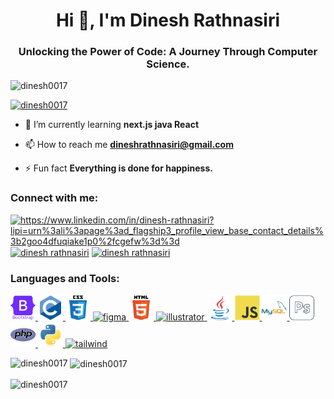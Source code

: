 <h1 align="center">Hi 👋, I'm Dinesh Rathnasiri</h1>
<h3 align="center">Unlocking the Power of Code: A Journey Through Computer Science.</h3>

<p align="left"> <img src="https://komarev.com/ghpvc/?username=dinesh0017&label=Profile%20views&color=0b3fda&style=plastic" alt="dinesh0017" /> </p>

<p align="left"> <a href="https://github.com/ryo-ma/github-profile-trophy"><img src="https://github-profile-trophy.vercel.app/?username=dinesh0017" alt="dinesh0017" /></a> </p>

- 🌱 I’m currently learning **next.js java React**

- 📫 How to reach me **dineshrathnasiri@gmail.com**

- ⚡ Fun fact **Everything is done for happiness.**

<h3 align="left">Connect with me:</h3>
<p align="left">
<a href="https://linkedin.com/in/https://www.linkedin.com/in/dinesh-rathnasiri?lipi=urn%3ali%3apage%3ad_flagship3_profile_view_base_contact_details%3b2goo4dfuqiake1p0%2fcgefw%3d%3d" target="blank"><img align="center" src="https://raw.githubusercontent.com/rahuldkjain/github-profile-readme-generator/master/src/images/icons/Social/linked-in-alt.svg" alt="https://www.linkedin.com/in/dinesh-rathnasiri?lipi=urn%3ali%3apage%3ad_flagship3_profile_view_base_contact_details%3b2goo4dfuqiake1p0%2fcgefw%3d%3d" height="30" width="40" /></a>
<a href="https://fb.com/dinesh rathnasiri" target="blank"><img align="center" src="https://raw.githubusercontent.com/rahuldkjain/github-profile-readme-generator/master/src/images/icons/Social/facebook.svg" alt="dinesh rathnasiri" height="30" width="40" /></a>
<a href="https://instagram.com/dinesh rathnasiri" target="blank"><img align="center" src="https://raw.githubusercontent.com/rahuldkjain/github-profile-readme-generator/master/src/images/icons/Social/instagram.svg" alt="dinesh rathnasiri" height="30" width="40" /></a>
</p>

<h3 align="left">Languages and Tools:</h3>
<p align="left"> <a href="https://getbootstrap.com" target="_blank" rel="noreferrer"> <img src="https://raw.githubusercontent.com/devicons/devicon/master/icons/bootstrap/bootstrap-plain-wordmark.svg" alt="bootstrap" width="40" height="40"/> </a> <a href="https://www.cprogramming.com/" target="_blank" rel="noreferrer"> <img src="https://raw.githubusercontent.com/devicons/devicon/master/icons/c/c-original.svg" alt="c" width="40" height="40"/> </a> <a href="https://www.w3schools.com/css/" target="_blank" rel="noreferrer"> <img src="https://raw.githubusercontent.com/devicons/devicon/master/icons/css3/css3-original-wordmark.svg" alt="css3" width="40" height="40"/> </a> <a href="https://www.figma.com/" target="_blank" rel="noreferrer"> <img src="https://www.vectorlogo.zone/logos/figma/figma-icon.svg" alt="figma" width="40" height="40"/> </a> <a href="https://www.w3.org/html/" target="_blank" rel="noreferrer"> <img src="https://raw.githubusercontent.com/devicons/devicon/master/icons/html5/html5-original-wordmark.svg" alt="html5" width="40" height="40"/> </a> <a href="https://www.adobe.com/in/products/illustrator.html" target="_blank" rel="noreferrer"> <img src="https://www.vectorlogo.zone/logos/adobe_illustrator/adobe_illustrator-icon.svg" alt="illustrator" width="40" height="40"/> </a> <a href="https://www.java.com" target="_blank" rel="noreferrer"> <img src="https://raw.githubusercontent.com/devicons/devicon/master/icons/java/java-original.svg" alt="java" width="40" height="40"/> </a> <a href="https://developer.mozilla.org/en-US/docs/Web/JavaScript" target="_blank" rel="noreferrer"> <img src="https://raw.githubusercontent.com/devicons/devicon/master/icons/javascript/javascript-original.svg" alt="javascript" width="40" height="40"/> </a> <a href="https://www.mysql.com/" target="_blank" rel="noreferrer"> <img src="https://raw.githubusercontent.com/devicons/devicon/master/icons/mysql/mysql-original-wordmark.svg" alt="mysql" width="40" height="40"/> </a> <a href="https://www.photoshop.com/en" target="_blank" rel="noreferrer"> <img src="https://raw.githubusercontent.com/devicons/devicon/master/icons/photoshop/photoshop-line.svg" alt="photoshop" width="40" height="40"/> </a> <a href="https://www.php.net" target="_blank" rel="noreferrer"> <img src="https://raw.githubusercontent.com/devicons/devicon/master/icons/php/php-original.svg" alt="php" width="40" height="40"/> </a> <a href="https://www.python.org" target="_blank" rel="noreferrer"> <img src="https://raw.githubusercontent.com/devicons/devicon/master/icons/python/python-original.svg" alt="python" width="40" height="40"/> </a> <a href="https://tailwindcss.com/" target="_blank" rel="noreferrer"> <img src="https://www.vectorlogo.zone/logos/tailwindcss/tailwindcss-icon.svg" alt="tailwind" width="40" height="40"/> </a> </p>

<p><img align="left" src="https://github-readme-stats.vercel.app/api/top-langs?username=dinesh0017&show_icons=true&theme=onedark&locale=en&layout=compact" alt="dinesh0017" /></p>

<p>&nbsp;<img align="center" src="https://github-readme-stats.vercel.app/api?username=dinesh0017&show_icons=true&theme=onedark&locale=en" alt="dinesh0017" /></p>

<p><img align="center" src="https://github-readme-streak-stats.herokuapp.com/?user=dinesh0017&theme=dark" alt="dinesh0017" /></p>
